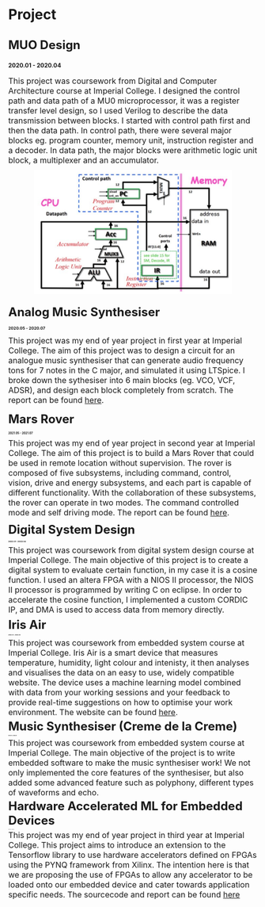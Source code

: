 # Project

## <font size=5>MUO Design</font> 

**<small>2020.01 - 2020.04 <small>**

<font size=3>This project was coursework from Digital and Computer Architecture course at Imperial College. I designed the control path and data path of a MU0 microprocessor, it was a register transfer level design, so I used Verilog to describe the data transmission between blocks. I started with control path first and then the data path. In control path, there were several major blocks eg. program counter, memory unit, instruction register and a decoder. In data path, the major blocks were arithmetic logic unit block, a multiplexer and an accumulator.</font>

<center>
<img src="MUO.png" width="400" height="250" />
</center>

## <font size=5>Analog Music Synthesiser</font> 

**<small>2020.05 - 2020.07 <small>**

<font size=3>This project was my end of year project in first year at Imperial College. The aim of this project was to design a circuit for an analogue music synthesiser that can generate audio frequency tons for 7 notes in the C major, and simulated it using LTSpice. I broke down the sythesiser into 6 main blocks (eg. VCO, VCF, ADSR), and design each block completely from scratch. The report can be found [here](https://github.com/jl3419-ljy/jl3419-ljy/blob/main/AnalogMusicSynthesiserReport.docx).</font>

## <font size=5>Mars Rover</font> 

**<small>2021.05 - 2021.07 <small>**

<font size=3>This project was my end of year project in second year at Imperial College. The aim of this project is to build a Mars Rover that could be used in remote location without supervision. The rover is composed of five subsystems, including command, control, vision, drive and energy subsystems, and each part is capable of different functionality. With the collaboration of these subsystems, the rover can operate in two modes. The command controlled mode and self driving mode. The report can be found [here](https://github.com/jl3419-ljy/jl3419-ljy/blob/main/MarsRoverReport.pdf).</font>

## <font size=5>Digital System Design</font> 

**<small>2022.01 - 2022.04 <small>**

<font size=3>This project was coursework from digital system design course at Imperial College. The main objective of this project is to create a digital system to evaluate certain function, in my case it is a cosine function. I used an altera FPGA with a NIOS II processor, the NIOS II processor is programmed by writing C on eclipse. In order to accelerate the cosine function, I implemented a custom CORDIC IP, and DMA is used to access data from memory directly. </font>

## <font size=5>Iris Air</font> 

**<small>2022.01 - 2022.04 <small>**

<font size=3>This project was coursework from embedded system course at Imperial College. Iris Air is a smart device that measures temperature, humidity, light colour and intenisty, it then analyses and visualises the data on an easy to use, widely compatible website. The device uses a machine learning model combined with data from your working sessions and your feedback to provide real-time suggestions on how to optimise your work environment. The website can be found [here](https://bt2194.wixsite.com/my-site-1). </font>

## <font size=5>Music Synthesiser (Creme de la Creme) </font> 

**<small>2022.01 - 2022.04 <small>**

<font size=3>This project was coursework from embedded system course at Imperial College. The main objective of the project is to write embedded software to make the music synthesiser work! We not only implemented the core features of the synthesiser, but also added some advanced feature such as polyphony, different types of waveforms and echo.</font>

## <font size=5>Hardware Accelerated ML for Embedded Devices</font>

**<small>2022.04 - 2022.07 <small>**

<font size=3>This project was my end of year project in third year at Imperial College. This project aims to introduce an extension to the Tensorflow library to use hardware accelerators defined on FPGAs using the PYNQ framework from Xilinx. The intention here is that we are proposing the use of FPGAs to allow any accelerator to be loaded onto our embedded device and cater towards application specific needs. The sourcecode and report can be found [here](https://github.com/jl3419-ljy/FPGA-Consultancy) </font>





